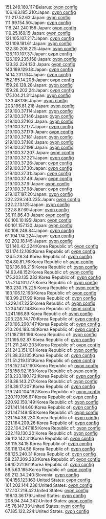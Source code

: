 151.249.160.117:Belarus: [ovpn config](vpn/151_249_160_117.ovpn)  
106.163.185.210:Japan: [ovpn config](vpn/106_163_185_210.ovpn)  
111.217.52.62:Japan: [ovpn config](vpn/111_217_52_62.ovpn)  
111.99.154.50:Japan: [ovpn config](vpn/111_99_154_50.ovpn)  
118.241.240.158:Japan: [ovpn config](vpn/118_241_240_158.ovpn)  
119.25.169.15:Japan: [ovpn config](vpn/119_25_169_15.ovpn)  
121.105.107.217:Japan: [ovpn config](vpn/121_105_107_217.ovpn)  
121.109.181.61:Japan: [ovpn config](vpn/121_109_181_61.ovpn)  
122.30.208.225:Japan: [ovpn config](vpn/122_30_208_225.ovpn)  
126.110.107.37:Japan: [ovpn config](vpn/126_110_107_37.ovpn)  
126.169.235.158:Japan: [ovpn config](vpn/126_169_235_158.ovpn)  
133.32.224.133:Japan: [ovpn config](vpn/133_32_224_133.ovpn)  
143.189.129.18:Japan: [ovpn config](vpn/143_189_129_18.ovpn)  
14.14.231.104:Japan: [ovpn config](vpn/14_14_231_104.ovpn)  
152.165.14.208:Japan: [ovpn config](vpn/152_165_14_208.ovpn)  
159.28.128.28:Japan: [ovpn config](vpn/159_28_128_28.ovpn)  
159.28.202.24:Japan: [ovpn config](vpn/159_28_202_24.ovpn)  
175.104.21.31:Japan: [ovpn config](vpn/175_104_21_31.ovpn)  
1.33.48.136:Japan: [ovpn config](vpn/1_33_48_136.ovpn)  
203.196.81.218:Japan: [ovpn config](vpn/203_196_81_218.ovpn)  
219.100.37.114:Japan: [ovpn config](vpn/219_100_37_114.ovpn)  
219.100.37.146:Japan: [ovpn config](vpn/219_100_37_146.ovpn)  
219.100.37.163:Japan: [ovpn config](vpn/219_100_37_163.ovpn)  
219.100.37.177:Japan: [ovpn config](vpn/219_100_37_177.ovpn)  
219.100.37.179:Japan: [ovpn config](vpn/219_100_37_179.ovpn)  
219.100.37.181:Japan: [ovpn config](vpn/219_100_37_181.ovpn)  
219.100.37.186:Japan: [ovpn config](vpn/219_100_37_186.ovpn)  
219.100.37.198:Japan: [ovpn config](vpn/219_100_37_198.ovpn)  
219.100.37.207:Japan: [ovpn config](vpn/219_100_37_207.ovpn)  
219.100.37.221:Japan: [ovpn config](vpn/219_100_37_221.ovpn)  
219.100.37.26:Japan: [ovpn config](vpn/219_100_37_26.ovpn)  
219.100.37.30:Japan: [ovpn config](vpn/219_100_37_30.ovpn)  
219.100.37.31:Japan: [ovpn config](vpn/219_100_37_31.ovpn)  
219.100.37.49:Japan: [ovpn config](vpn/219_100_37_49.ovpn)  
219.100.37.9:Japan: [ovpn config](vpn/219_100_37_9.ovpn)  
219.100.37.98:Japan: [ovpn config](vpn/219_100_37_98.ovpn)  
219.107.197.20:Japan: [ovpn config](vpn/219_107_197_20.ovpn)  
222.229.240.235:Japan: [ovpn config](vpn/222_229_240_235.ovpn)  
222.2.13.125:Japan: [ovpn config](vpn/222_2_13_125.ovpn)  
222.8.87.69:Japan: [ovpn config](vpn/222_8_87_69.ovpn)  
39.111.86.43:Japan: [ovpn config](vpn/39_111_86_43.ovpn)  
60.100.10.195:Japan: [ovpn config](vpn/60_100_10_195.ovpn)  
60.101.157.130:Japan: [ovpn config](vpn/60_101_157_130.ovpn)  
60.108.248.84:Japan: [ovpn config](vpn/60_108_248_84.ovpn)  
61.194.174.224:Japan: [ovpn config](vpn/61_194_174_224.ovpn)  
92.202.18.145:Japan: [ovpn config](vpn/92_202_18_145.ovpn)  
121.140.42.224:Korea Republic of: [ovpn config](vpn/121_140_42_224.ovpn)  
121.174.12.108:Korea Republic of: [ovpn config](vpn/121_174_12_108.ovpn)  
124.5.28.34:Korea Republic of: [ovpn config](vpn/124_5_28_34.ovpn)  
124.80.81.76:Korea Republic of: [ovpn config](vpn/124_80_81_76.ovpn)  
125.136.98.215:Korea Republic of: [ovpn config](vpn/125_136_98_215.ovpn)  
14.63.48.152:Korea Republic of: [ovpn config](vpn/14_63_48_152.ovpn)  
175.203.135.232:Korea Republic of: [ovpn config](vpn/175_203_135_232.ovpn)  
175.214.101.177:Korea Republic of: [ovpn config](vpn/175_214_101_177.ovpn)  
180.230.75.225:Korea Republic of: [ovpn config](vpn/180_230_75_225.ovpn)  
183.106.12.163:Korea Republic of: [ovpn config](vpn/183_106_12_163.ovpn)  
183.99.217.99:Korea Republic of: [ovpn config](vpn/183_99_217_99.ovpn)  
1.229.147.225:Korea Republic of: [ovpn config](vpn/1_229_147_225.ovpn)  
1.234.142.148:Korea Republic of: [ovpn config](vpn/1_234_142_148.ovpn)  
1.241.166.89:Korea Republic of: [ovpn config](vpn/1_241_166_89.ovpn)  
203.228.74.170:Korea Republic of: [ovpn config](vpn/203_228_74_170.ovpn)  
210.106.200.147:Korea Republic of: [ovpn config](vpn/210_106_200_147.ovpn)  
210.204.183.48:Korea Republic of: [ovpn config](vpn/210_204_183_48.ovpn)  
211.187.191.196:Korea Republic of: [ovpn config](vpn/211_187_191_196.ovpn)  
211.195.92.87:Korea Republic of: [ovpn config](vpn/211_195_92_87.ovpn)  
211.211.240.203:Korea Republic of: [ovpn config](vpn/211_211_240_203.ovpn)  
211.243.151.101:Korea Republic of: [ovpn config](vpn/211_243_151_101.ovpn)  
211.38.33.135:Korea Republic of: [ovpn config](vpn/211_38_33_135.ovpn)  
211.51.219.131:Korea Republic of: [ovpn config](vpn/211_51_219_131.ovpn)  
218.152.147.160:Korea Republic of: [ovpn config](vpn/218_152_147_160.ovpn)  
218.158.92.163:Korea Republic of: [ovpn config](vpn/218_158_92_163.ovpn)  
218.233.180.172:Korea Republic of: [ovpn config](vpn/218_233_180_172.ovpn)  
218.38.143.217:Korea Republic of: [ovpn config](vpn/218_38_143_217.ovpn)  
218.39.17.207:Korea Republic of: [ovpn config](vpn/218_39_17_207.ovpn)  
219.240.104.192:Korea Republic of: [ovpn config](vpn/219_240_104_192.ovpn)  
220.119.196.67:Korea Republic of: [ovpn config](vpn/220_119_196_67.ovpn)  
220.92.150.149:Korea Republic of: [ovpn config](vpn/220_92_150_149.ovpn)  
221.141.144.60:Korea Republic of: [ovpn config](vpn/221_141_144_60.ovpn)  
221.147.149.158:Korea Republic of: [ovpn config](vpn/221_147_149_158.ovpn)  
221.154.38.230:Korea Republic of: [ovpn config](vpn/221_154_38_230.ovpn)  
221.164.209.26:Korea Republic of: [ovpn config](vpn/221_164_209_26.ovpn)  
222.104.247.185:Korea Republic of: [ovpn config](vpn/222_104_247_185.ovpn)  
222.118.130.20:Korea Republic of: [ovpn config](vpn/222_118_130_20.ovpn)  
39.112.142.31:Korea Republic of: [ovpn config](vpn/39_112_142_31.ovpn)  
39.115.34.15:Korea Republic of: [ovpn config](vpn/39_115_34_15.ovpn)  
39.118.134.56:Korea Republic of: [ovpn config](vpn/39_118_134_56.ovpn)  
58.125.240.31:Korea Republic of: [ovpn config](vpn/58_125_240_31.ovpn)  
58.237.209.203:Korea Republic of: [ovpn config](vpn/58_237_209_203.ovpn)  
59.10.221.161:Korea Republic of: [ovpn config](vpn/59_10_221_161.ovpn)  
59.5.63.165:Korea Republic of: [ovpn config](vpn/59_5_63_165.ovpn)  
89.212.34.240:Slovenia: [ovpn config](vpn/89_212_34_240.ovpn)  
104.156.123.163:United States: [ovpn config](vpn/104_156_123_163.ovpn)  
161.202.144.236:United States: [ovpn config](vpn/161_202_144_236.ovpn)  
172.107.219.42:United States: [ovpn config](vpn/172_107_219_42.ovpn)  
198.13.36.179:United States: [ovpn config](vpn/198_13_36_179.ovpn)  
208.94.244.242:United States: [ovpn config](vpn/208_94_244_242.ovpn)  
45.76.147.33:United States: [ovpn config](vpn/45_76_147_33.ovpn)  
67.185.122.224:United States: [ovpn config](vpn/67_185_122_224.ovpn)  
